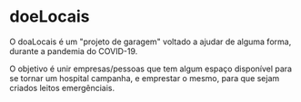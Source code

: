 # doeLocais

O doaLocais é um "projeto de garagem" voltado a ajudar de alguma forma, durante a pandemia do COVID-19.

O objetivo é unir empresas/pessoas que tem algum espaço disponível para se tornar um hospital campanha, e emprestar o mesmo, para
que sejam criados leitos emergênciais.
